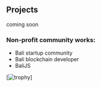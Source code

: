 ## Projects

coming soon

### Non-profit community works:

* Bali startup community
* Bali blockchain developer
* BaliJS

[![trophy](https://github-profile-trophy.vercel.app/?username=adisetiawan&theme=gruvbox)]
